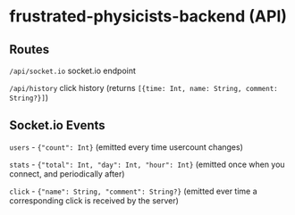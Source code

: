 # frustrated-physicists-backend (API)

## Routes

`/api/socket.io` socket.io endpoint

`/api/history` click history (returns `[{time: Int, name: String, comment: String?}]`)

## Socket.io Events

`users` - `{"count": Int}` (emitted every time usercount changes)

`stats` - `{"total": Int, "day": Int, "hour": Int}` (emitted once when you connect, and periodically after)

`click` - `{"name": String, "comment": String?}` (emitted ever time a corresponding click is received by the server)
